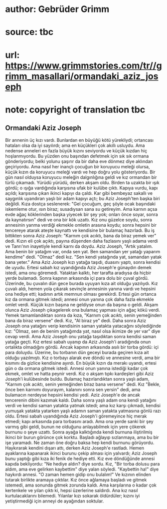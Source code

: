 # author: Gebrüder Grimm
# source: tbc
# url: https://www.grimmstories.com/tr//grimm_masallari/ormandaki_aziz_joseph
# note: copyright of translation tbc

## Ormandaki Aziz Joseph 

Bir annenin üç kızı vardı. Bunlardan en büyüğü kötü yürekliydi;
ortancası hataları olsa da iyi sayılırdı; ama en küçükleri çok akıllı
usluydu. Ama nedense anneleri en fazla büyük kızını seviyordu ve küçük
kızdan hiç hoşlanmıyordu. Bu yüzden onu başından defetmek için sık sık
ormana gönderiyordu; belki yolunu şaşırır da bir daha eve dönmez diye
aklından geçiriyordu.
Ama nasıl her inançlı çocuğun bir koruyucu meleği olursa, küçük kızın da
koruyucu meleği vardı ve hep doğru yolu gösteriyordu.
Bir gün nasıl olduysa koruyucu meleğin dalgınlığına geldi ve kız
ormandan bir türlü çıkamadı. Yürüdü yürüdü, derken akşam oldu. Birden ta
uzakta bir ışık gördü; o ışığa vardığında karşısına ufak bir kulübe
çıktı. Kapıya vurdu, kapı açıldı; karşısına çıkan ikinci kapıyı da
çaldı. Kar gibi bembeyaz sakallı ve saygınlık uyandıran yaşlı bir adam
kapıyı açtı; bu Aziz Joseph'ten başka biri değildi. Kıza dostça
seslenerek: "Gel çocuğum, geç şöyle ocak başındaki iskemleme otur, ısın
biraz; susadıysan sana su getireyim. Ama karnın açsa evde ağaç
köklerinden başka yiyecek bir şey yok; onları önce soyar, sonra da
kaynatırsın" dedi ve ona bir kök uzattı. Kız onu güzelce soydu, sonra
annesinin yanma verdiği ekmekle omletin arasına koydu; sonra hepsini bir
tencereye atarak ateşte kaynattı ve kendisine bir bulamaç hazırladı. Bu
iş bittikten sonra Aziz Joseph:
"Karnım çok acıktı, bana da biraz yemek ver" dedi. Kızın eli çok
açıktı, payına düşenden daha fazlasını yaşlı adama verdi ve Tanrı'nın
inayetiyle kendi karnı da doydu.
Aziz Joseph, "Artık yatalım. Ama benin bir yatağım var, onda sen yat.
Ben samandan yer yatağı yaparım kendime" dedi.
"Olmaz" dedi kız. "Sen kendi yatağında yat, samandan yatak bana
yeter."
Ama Aziz Joseph kızı yatağa taşıdı, duasını yaptı, sonra kendisi de
uyudu.
Ertesi sabah kız uyandığında Aziz Joseph'e günaydın demek istedi, ama
onu göremedi. Yataktan kalktı, her tarafta aradıysa da hiçbir yerde
bulamadı. Sonra kapının arkasında içi para dolu bir çuval gördü.
Üzerinde, bu çuvalın dün gece burada uyuyan kıza ait olduğu yazılıydı.
Kız çuvalı aldı, hemen yola çıkarak sevinçle annesinin yanına vardı ve
hepsini ona hediye etti; kadının artık memnun olması gerekirdi.
Ertesi gün ortanca kız da ormana gitmek istedi; annesi onun yanına çok
daha fazla ekmekle omlet verdi. Küçük kızın başına ne geldiyse onun da
başına o geldi.
Akşam olunca Aziz Joseph çıkagelerek ona bulamaç yapması için ağaç kökü
verdi. Yemek tamamlandıktan sonra da kıza, "Karnım çok acıktı, senin
yemeğinden bana da biraz versene" dedi. Kız, "Al biraz ye" dedi.
Daha sonra Aziz Joseph ona yatağını verip kendisinin saman yatakta
yatacağını söylediğinde kız: "Olmaz, sen de benim yatağımda yat, nasıl
olsa ikimize de yer var" diye cevap verdi. Ama Aziz Joseph onu yatağa
taşıdıktan sonra kendisi saman yatağa geçti.
Kız ertesi sabah uyanıp da Aziz Joseph'i aradığında onun ortalıkta
olmadığını gördü.
Ancak kapının arkasında asılı bir torba gördü: içi para doluydu.
Üzerine, bu torbanın dün geceyi burada geçiren kıza ait olduğu
yazılmıştı.
Kız o torbayı alarak eve döndü ve annesine verdi, ama bir kısmını da
gizlice kendisine ayırdı.
En büyük kızın da merakı uyandı, ertesi gün o da ormana gitmek istedi.
Annesi onun yanına istediği kadar çok ekmek, omlet ve hatta peynir
verdi.
Kız o akşam tıpkı kardeşleri gibi Aziz Joseph'i kulübesinde buldu.
Bulamaç hazırlandıktan sonra yaşlı adam, "Karnım çok acıktı, senin
yemeğinden biraz bana versene" dedi. Kız "Bekle, önce ben karnımı
doyurayım, kalanını sonra sen yersin" dedi, ama bulamacın nerdeyse
hepsini kendisi yedi. Aziz Joseph'e de ancak tencerenin dibini kazımak
kaldı.
Daha sonra yaşlı adam ona kendi yatağını verdi ve kendisi saman yatakta
yatmak istedi; ama kız karşı çıkmadı, kendisi yumuşak yatakta yatarken
yaşlı adamın saman yatakta yatmasına gönlü razı oldu.
Ertesi sabah uyandığında Aziz Joseph'i göremeyince hiç merak etmedi;
kapı arkasında para torbasını aradı. Ama ona yerde sanki bir şey varmış
gibi geldi, bunun ne olduğunu anlayabilmek için yere çökerek burnunu o
şeye uzattı. Sonra ayağa kalktığında kendi burnuna iliştirilmiş ikinci
bir burun görünce çok korktu. Başladı ağlayıp sızlanmaya, ama bu bir işe
yaramadı. Ne zaman öne doğru baksa hep kendi burnunu görüyordu.
Haykırarak kendini dışarı attı, derken Aziz Joseph'e rastladı. Hemen
ayaklarına kapanarak ikinci burunu çekip alması için yalvardı; Aziz
Joseph bunu yaptığı gibi kıza iki fenik de hediye etti.
Kız eve döndüğünde annesi kapıda bekliyordu:
"Ne hediye aldın? diye sordu.
Kız, "Bir torba dolusu para aldım, ama eve gelirken kaybettim" diye
yalan söyledi.
"Kaybettin ha!" diye haykırdı annesi. "O zaman hemen gidip onu
bulalım!"
Ve kızının elinden tutarak birlikte aramaya çıktılar.
Kız önce ağlamaya başladı ve gitmek istemedi, ama sonunda gitmek zorunda
kaldı.
Ama karşılarına o kadar çok kertenkele ve yılan çıktı ki, hepsi
üzerlerine saldırdı.
Ana kız nasıl kurtulacaklarını bilemedi.
Yılanlar kızı sokarak öldürdüler; kızını iyi yetiştirmediği için anneyi
de ayağından soktular.

